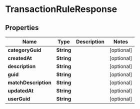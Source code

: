 

# TransactionRuleResponse


## Properties

Name | Type | Description | Notes
------------ | ------------- | ------------- | -------------
**categoryGuid** | **String** |  |  [optional]
**createdAt** | **String** |  |  [optional]
**description** | **String** |  |  [optional]
**guid** | **String** |  |  [optional]
**matchDescription** | **String** |  |  [optional]
**updatedAt** | **String** |  |  [optional]
**userGuid** | **String** |  |  [optional]



